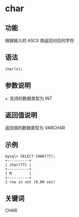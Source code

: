 # char

## 功能

根据输入的 ASCII 值返回对应的字符

## 语法

```Haskell
char(x);
```

## 参数说明

`x`: 支持的数据类型为 INT

## 返回值说明

返回值的数据类型为 VARCHAR

## 示例

```Plain Text
mysql> SELECT CHAR(77);
+----------+
| char(77) |
+----------+
| M        |
+----------+
1 row in set (0.00 sec)
```

## 关键词

CHAR
